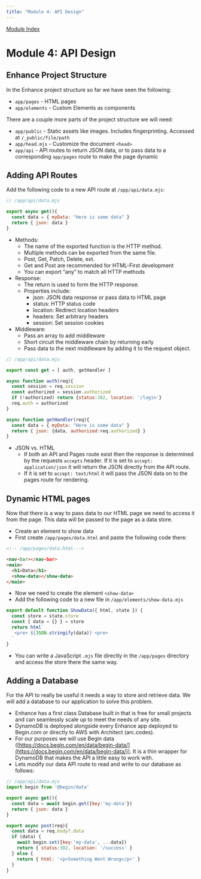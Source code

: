 ```yaml
---
title: "Module 4: API Design"
---
```


[Module Index](/)



# Module 4: API Design


## Enhance Project Structure

In the Enhance project structure so far we have seen the following:


* `app/pages` - HTML pages
* `app/elements` - Custom Elements as components

There are a couple more parts of the project structure we will need:



* `app/public` - Static assets like images. Includes fingerprinting. Accessed at `/_public/file/path`
* `app/head.mjs` - Customize the document `<head>` 
* `app/api` - API routes to return JSON data, or to pass data to a corresponding `app/pages` route to make the page dynamic


## Adding API Routes

Add the following code to a new API route at `/app/api/data.mjs`:


```javascript
// /app/api/data.mjs

export async get(){
  const data = { myData: "Here is some data" }
  return { json: data }
}
```




* Methods: 
    * The name of the exported function is the HTTP method. 
    * Multiple methods can be exported from the same file.
    * Post, Get, Patch, Delete, ext. 
    * Get and Post are recommended for HTML-First development
    * You can export “any” to match all HTTP methods
* Response:
    * The return is used to form the HTTP response.
    * Properties include:
        * json: JSON data response or pass data to HTML page
        * status: HTTP status code
        * location: Redirect location headers
        * headers: Set arbitrary headers
        * session: Set session cookies
* Middleware:
    * Pass an array to add middleware
    * Short circuit the middleware chain by returning early
    * Pass data to the next middleware by adding it to the request object.

```javascript
// /app/api/data.mjs

export const get = [ auth, getHandler ]

async function auth(req){
  const session = req.session
  const authorized = session.authorized
  if (!authorized) return {status:302, location: '/login'}
  req.auth = authorized
}

async function getHandler(req){
  const data = { myData: "Here is some data" }
  return { json: {data, authorized:req.authorized} }
}
```


* JSON vs. HTML
    * If both an API and Pages route exist then the response is determined by the requests `accepts` header. If it is set to `accept: application/json` it will return the JSON directly from the API route.
    * If it is set to  `accept: text/html` it will pass the JSON data on to the pages route for rendering. 


## Dynamic HTML pages

Now that there is a way to pass data to our HTML page we need to access it from the page. This data will be passed to the page as a data store.



* Create an element to show data
* First create `/app/pages/data.html` and paste the following code there:

```html
<!-- /app/pages/data.html---> 

<nav-bar></nav-bar>
<main>
  <h1>Data</h1>
  <show-data></show-data>
</main>
```


* Now we need to create the element `<show-data>`
* Add the following code to a new file in `/app/elements/show-data.mjs`

```javascript
export default function ShowData({ html, state }) {
  const store = state.store
  const { data = {} } = store
  return html`
   <pre> ${JSON.stringify(data)} <pre>
  `
}
```


* You can write a JavaScript `.mjs` file directly in the `/app/pages` directory and access the store there the same way. 


## Adding a Database

For the API to really be useful it needs a way to store and retrieve data. We will add a database to our application to solve this problem.



* Enhance has a first class Database built in that is free for small projects and can seamlessly scale up to meet the needs of any site. 
* DynamoDB is deployed alongside every Enhance app deployed to Begin.com or directly to AWS with Architect (arc.codes). 
* For our purposes we will use Begin data ([https://docs.begin.com/en/data/begin-data/](https://docs.begin.com/en/data/begin-data/)). It is a thin wrapper for DynamoDB that makes the API a little easy to work with.
* Lets modify our data API route to read and write to our database as follows:


```javascript
// /app/api/data.mjs
import begin from '@begin/data'

export async get(){
  const data = await begin.get({key:'my-data'})
  return { json: data }
}

export async post(req){
  const data = req.body?.data
  if (data) {
    await begin.set({key:'my-data', ...data})
    return { status:302, location: '/success' }
  } else {
    return { html: '<p>Something Went Wrong</p>' }
  }
}
```

